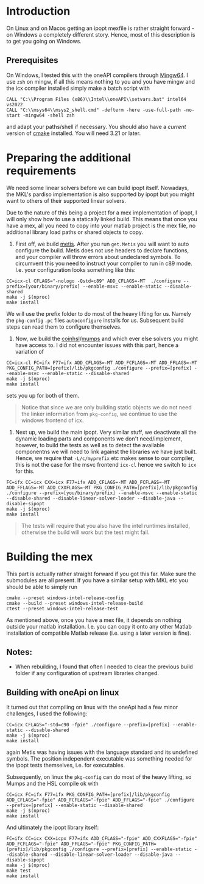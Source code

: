 # Introduction 

On Linux and on Macos getting an ipopt mexfile is rather straight forward - on Windows a completely different story. Hence, most of this description is to get you going on Windows.

## Prerequisites 

On Windows, I tested this with the oneAPI compilers through [Mingw64](https://www.mingw-w64.org/). I use `zsh` on mingw, if all this means nothing to you and you have mingw and the icx compiler installed simply make a batch script with 

```
CALL "C:\\Program Files (x86)\\Intel\\oneAPI\\setvars.bat" intel64 vs2022
CALL "C:\\msys64\\msys2_shell.cmd" -defterm -here -use-full-path -no-start -mingw64 -shell zsh
```

and adapt your paths/shell if necessary. You should also have a _current_ version of [cmake](https://cmake.org/) installed. You will need 3.21 or later.

# Preparing the additional requirements

We need some linear solvers before we can build ipopt itself. Nowadays, the MKL's pardiso implementation is also supported by ipopt but you might want to others of their supported linear solvers.

Due to the nature of this being a project for a mex implementation of ipopt, I will only show how to use a statically linked build. This means that once you have a mex, all you need to copy into your matlab project is the mex file, no additional library load paths or shared objects to copy.

1. First off, we build [metis](https://github.com/coin-or-tools/ThirdParty-Metis). After you run `get.Metis` you will want to auto configure the build. Metis does not use headers to declare functions, and your compiler will throw errors about undeclared symbols. To circumvent this you need to instruct your compiler to run in c89 mode. I.e. your configuration looks something like this:
```
CC=icx-cl CFLAGS="-nologo -Qstd=c89" ADD_CFLAGS=-MT  ./configure --prefix=[your/binary/prefix] --enable-msvc --enable-static --disable-shared
make -j $(nproc)
make install
```
We will use the prefix folder to do most of the heavy lifting for us. Namely the `pkg-config` `.pc` files `autoconfigure` installs for us. Subsequent build steps can read them to configure themselves.
1. Now, we build the [coinhsl](https://github.com/coin-or-tools/ThirdParty-HSL)/[mumps](https://github.com/coin-or-tools/ThirdParty-Mumps) and which ever else solvers you might have access to. I did not encounter issues with this part, hence a variation of 
```
CC=icx-cl FC=ifx F77=ifx ADD_CFLAGS=-MT ADD_FCFLAGS=-MT ADD_FFLAGS=-MT PKG_CONFIG_PATH=[prefix]/lib/pkgconfig ./configure --prefix=[prefix] --enable-msvc --enable-static --disable-shared
make -j $(nproc)
make install
```
sets you up for both of them. 
> Notice that since we are only building static objects we do not need the linker information from `pkg-config`, we continue to use the windows frontend of icx.

1. Next up, we build the main ipopt. Very similar stuff, we deactivate all the dynamic loading parts and components we don't need/implement, however, to build the tests as well as to detect the available componentns we will need to link against the libraries we have just built. Hence, we require that `-L/c/myprefix` etc makes sense to our compiler, this is not the case for the msvc frontend `icx-cl` hence we switch to `icx` for this.

```
FC=ifx CC=icx CXX=icx F77=ifx ADD_CFLAGS=-MT ADD_FCFLAGS=-MT ADD_FFLAGS=-MT ADD_CXXFLAGS=-MT PKG_CONFIG_PATH=[prefix]/lib/pkgconfig ./configure --prefix=[you/binary/prefix] --enable-msvc --enable-static --disable-shared --disable-linear-solver-loader --disable-java --disable-sipopt 
make -j $(nproc)
make install
```

> The tests will require that you also have the intel runtimes installed, otherwise the build will work but the test might fail.

# Building the mex

This part is actually rather straight forward if you got this far. Make sure the submodules are all present. If you have a similar setup with MKL etc you should be able to simply run

```
cmake --preset windows-intel-release-config
cmake --build --preset windows-intel-release-build
ctest --preset windows-intel-release-test
```

As mentioned above, once you have a mex file, it depends on nothing outside your matlab installation. I.e. you can copy it onto any other Matlab installation of compatible Matlab release (i.e. using a later version is fine).

## Notes:
- When rebuilding, I found that often I needed to clear the previous build folder if any configuration of upstream libraries changed.


## Building with oneApi on linux

It turned out that compiling on linux with the oneApi had a few minor challenges, I used the following:

```
CC=icx CFLAGS="-std=c90 -fpie" ./configure --prefix=[prefix] --enable-static --disable-shared
make -j $(nproc)
make install
```

again Metis was having issues with the language standard and its undefined symbols. The position independent executable was something needed for the ipopt tests themselves, i.e. for executables.

Subsequently, on linux the `pkg-config` can do most of the heavy lifting, so Mumps and the HSL compile ok with 

```
CC=icx FC=ifx F77=ifx PKG_CONFIG_PATH=[prefix]/lib/pkgconfig ADD_CFLAGS="-fpie" ADD_FCFLAGS="-fpie" ADD_FFLAGS="-fpie" ./configure --prefix=[prefix] --enable-static --disable-shared
make -j $(nproc)
make install
```

And ultimately the ipopt library itself:

```
FC=ifx CC=icx CXX=icpx F77=ifx ADD_CFLAGS="-fpie" ADD_CXXFLAGS="-fpie" ADD_FCFLAGS="-fpie" ADD_FFLAGS="-fpie" PKG_CONFIG_PATH=[prefix]/lib/pkgconfig ./configure --prefix=[prefix] --enable-static --disable-shared --disable-linear-solver-loader --disable-java --disable-sipopt
make -j $(nproc)
make test
make install
```